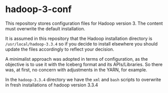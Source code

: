 # hadoop-3-conf

This repository stores configuration files for Hadoop version 3.
The content must overwrite the default installation.

It is assumed in this repository that the Hadoop installation
directory is `/usr/local/hadoop-3.3.4` so if you decide to
install elsewhere you should update the files accordingly to
reflect your decision.

A minimalist approach was adopted in terms of configuration, as the objective is to use it with the Iceberg format and its APIs/Libraries. So there was, at first, no concern with adjustments in the YARN, for example.

In the `hadoop-3.3.4` directory we have the `xml` and `bash` scripts to overwrite in fresh installations of hadoop version 3.3.4
